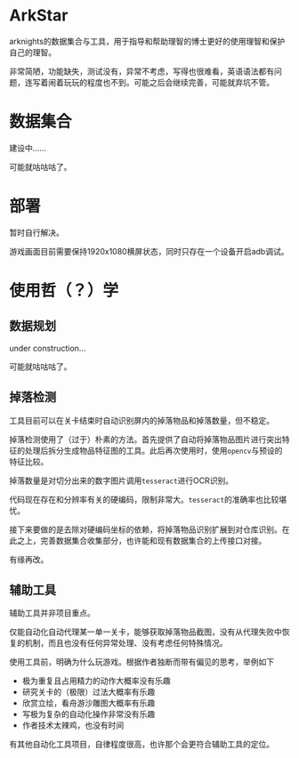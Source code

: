 # ArkStar
arknights的数据集合与工具，用于指导和帮助理智的博士更好的使用理智和保护自己的理智。

非常简陋，功能缺失，测试没有，异常不考虑，写得也很难看，英语语法都有问题，连写着闹着玩玩的程度也不到。可能之后会继续完善，可能就弃坑不管。

# 数据集合
建设中……

可能就咕咕咕了。

# 部署
暂时自行解决。

游戏画面目前需要保持1920x1080横屏状态，同时只存在一个设备开启adb调试。

# 使用哲（？）学

## 数据规划
under construction...

可能就咕咕咕了。

## 掉落检测
工具目前可以在关卡结束时自动识别屏内的掉落物品和掉落数量，但不稳定。

掉落检测使用了（过于）朴素的方法。首先提供了自动将掉落物品图片进行突出特征的处理后拆分生成物品特征图的工具。此后再次使用时，使用`opencv`与预设的特征比较。

掉落数量是对切分出来的数字图片调用`tesseract`进行OCR识别。

代码现在存在和分辨率有关的硬编码，限制非常大。`tesseract`的准确率也比较堪忧。

接下来要做的是去除对硬编码坐标的依赖，将掉落物品识别扩展到对仓库识别。在此之上，完善数据集合收集部分，也许能和现有数据集合的上传接口对接。

有缘再改。

## 辅助工具
辅助工具并非项目重点。

仅能自动化自动代理某一单一关卡，能够获取掉落物品截图，没有从代理失败中恢复的机制，而且也没有任何异常处理、没有考虑任何特殊情况。

使用工具前，明确为什么玩游戏。根据作者独断而带有偏见的思考，举例如下

* 极为重复且占用精力的动作大概率没有乐趣
* 研究关卡的（极限）过法大概率有乐趣
* 欣赏立绘，看舟游沙雕图大概率有乐趣
* 写极为复杂的自动化操作非常没有乐趣
* 作者技术太辣鸡，也没有时间

有其他自动化工具项目，自律程度很高，也许那个会更符合辅助工具的定位。